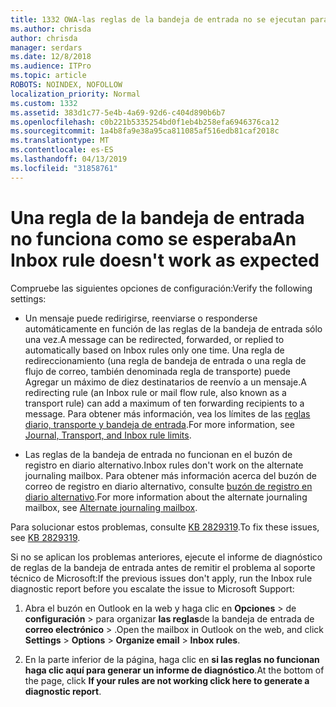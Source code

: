 ```yaml
---
title: 1332 OWA-las reglas de la bandeja de entrada no se ejecutan para un buzón
ms.author: chrisda
author: chrisda
manager: serdars
ms.date: 12/8/2018
ms.audience: ITPro
ms.topic: article
ROBOTS: NOINDEX, NOFOLLOW
localization_priority: Normal
ms.custom: 1332
ms.assetid: 383d1c77-5e4b-4a69-92d6-c404d890b6b7
ms.openlocfilehash: c0b221b5335254bd0f1eb4b258efa6946376ca12
ms.sourcegitcommit: 1a4b8fa9e38a95ca811085af516edb81caf2018c
ms.translationtype: MT
ms.contentlocale: es-ES
ms.lasthandoff: 04/13/2019
ms.locfileid: "31858761"
---
```

# <a name="an-inbox-rule-doesnt-work-as-expected"></a><span data-ttu-id="80d76-102">Una regla de la bandeja de entrada no funciona como se esperaba</span><span class="sxs-lookup"><span data-stu-id="80d76-102">An Inbox rule doesn't work as expected</span></span>

<span data-ttu-id="80d76-103">Compruebe las siguientes opciones de configuración:</span><span class="sxs-lookup"><span data-stu-id="80d76-103">Verify the following settings:</span></span>

- <span data-ttu-id="80d76-104">Un mensaje puede redirigirse, reenviarse o responderse automáticamente en función de las reglas de la bandeja de entrada sólo una vez.</span><span class="sxs-lookup"><span data-stu-id="80d76-104">A message can be redirected, forwarded, or replied to automatically based on Inbox rules only one time.</span></span> <span data-ttu-id="80d76-105">Una regla de redireccionamiento (una regla de bandeja de entrada o una regla de flujo de correo, también denominada regla de transporte) puede Agregar un máximo de diez destinatarios de reenvío a un mensaje.</span><span class="sxs-lookup"><span data-stu-id="80d76-105">A redirecting rule (an Inbox rule or mail flow rule, also known as a transport rule) can add a maximum of ten forwarding recipients to a message.</span></span> <span data-ttu-id="80d76-106">Para obtener más información, vea los límites de las [reglas diario, transporte y bandeja de entrada](https://docs.microsoft.com/office365/servicedescriptions/exchange-online-service-description/exchange-online-limits).</span><span class="sxs-lookup"><span data-stu-id="80d76-106">For more information, see [Journal, Transport, and Inbox rule limits](https://docs.microsoft.com/office365/servicedescriptions/exchange-online-service-description/exchange-online-limits).</span></span>

- <span data-ttu-id="80d76-107">Las reglas de la bandeja de entrada no funcionan en el buzón de registro en diario alternativo.</span><span class="sxs-lookup"><span data-stu-id="80d76-107">Inbox rules don't work on the alternate journaling mailbox.</span></span> <span data-ttu-id="80d76-108">Para obtener más información acerca del buzón de correo de registro en diario alternativo, consulte [buzón de registro en diario alternativo](https://docs.microsoft.com/Exchange/security-and-compliance/journaling/journaling#alternate-journaling-mailbox).</span><span class="sxs-lookup"><span data-stu-id="80d76-108">For more information about the alternate journaling mailbox, see [Alternate journaling mailbox](https://docs.microsoft.com/Exchange/security-and-compliance/journaling/journaling#alternate-journaling-mailbox).</span></span>

<span data-ttu-id="80d76-109">Para solucionar estos problemas, consulte [KB 2829319](https://support.microsoft.com/kb/2829319).</span><span class="sxs-lookup"><span data-stu-id="80d76-109">To fix these issues, see [KB 2829319](https://support.microsoft.com/kb/2829319).</span></span>

<span data-ttu-id="80d76-110">Si no se aplican los problemas anteriores, ejecute el informe de diagnóstico de reglas de la bandeja de entrada antes de remitir el problema al soporte técnico de Microsoft:</span><span class="sxs-lookup"><span data-stu-id="80d76-110">If the previous issues don't apply, run the Inbox rule diagnostic report before you escalate the issue to Microsoft Support:</span></span>

1. <span data-ttu-id="80d76-111">Abra el buzón en Outlook en la web y haga clic en **Opciones** \> de **configuración** \> para organizar **las reglas**de la bandeja de entrada de **correo electrónico** \> .</span><span class="sxs-lookup"><span data-stu-id="80d76-111">Open the mailbox in Outlook on the web, and click **Settings** \> **Options** \> **Organize email** \> **Inbox rules**.</span></span>

2. <span data-ttu-id="80d76-112">En la parte inferior de la página, haga clic en **si las reglas no funcionan haga clic aquí para generar un informe de diagnóstico**.</span><span class="sxs-lookup"><span data-stu-id="80d76-112">At the bottom of the page, click **If your rules are not working click here to generate a diagnostic report**.</span></span>
